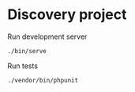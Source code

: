 # Discovery project

Run development server
```
./bin/serve
```

Run tests
```
./vendor/bin/phpunit 
```
